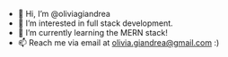 - 👋 Hi, I’m @oliviagiandrea
- 👀 I’m interested in full stack development.
- 🌱 I’m currently learning the MERN stack!
- 📫 Reach me via email at olivia.giandrea@gmail.com :)
